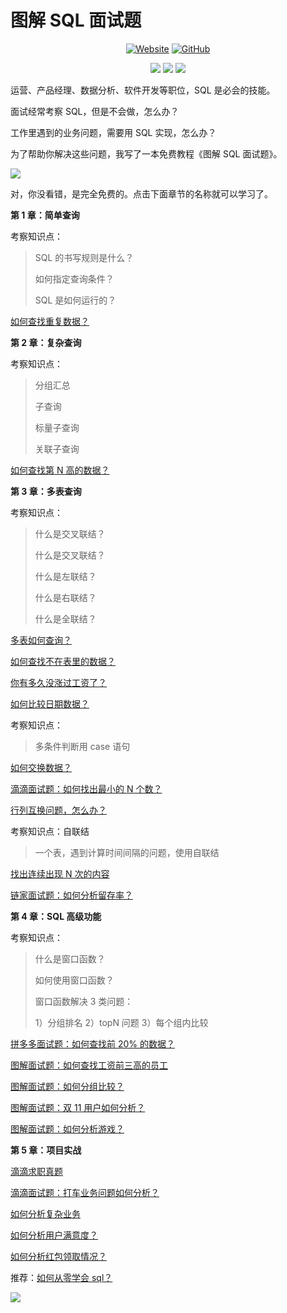 # **图解 SQL 面试题**
<p align='center'>
<a href="https://houzidata.gitbook.io/sql/" target="_blank"><img alt="Website" src="https://img.shields.io/website?label=%E5%9C%A8%E7%BA%BF%E7%94%B5%E5%AD%90%E4%B9%A6&style=flat-square&down_color=blue&down_message=%E7%82%B9%E8%BF%99%E9%87%8C&up_color=blue&up_message=%E7%82%B9%E8%BF%99%E9%87%8C&url=https%3A%2F%2Flabuladong.gitee.io%2Falgo&logo=Gitea"></a>
<a href="https://github.com/labuladong/fucking-algorithm" target="_blank"><img alt="GitHub" src="https://img.shields.io/github/stars/houzidata/Graphical-SQL-interview-questions?label=Stars&style=flat-square&logo=GitHub"></a>
</p>

<p align='center'>
<a href="https://github.com/houzidata" target="_blank"><img src="https://img.shields.io/badge/作者-@猴子-000000.svg?style=flat-square&logo=GitHub"></a>
<a href="https://www.zhihu.com/people/houziliaorenwu" target="_blank"><img src="https://img.shields.io/badge/%E7%9F%A5%E4%B9%8E-@猴子-000000.svg?style=flat-square&logo=Zhihu"></a>
<a href="https://i.loli.net/2020/10/10/MhRTyUKfXZOlQYN.jpg" target="_blank"><img src="https://img.shields.io/badge/公众号-@猴子数据分析-000000.svg?style=flat-square&logo=WeChat"></a>
</p>

运营、产品经理、数据分析、软件开发等职位，SQL 是必会的技能。  

面试经常考察 SQL，但是不会做，怎么办？  

工作里遇到的业务问题，需要用 SQL 实现，怎么办？

为了帮助你解决这些问题，我写了一本免费教程《图解 SQL 面试题》。

![](https://mmbiz.qpic.cn/mmbiz_png/PnRVMhXvfFJnAZ2YoQlo1AWDyKOlIVQuJib1TBv3AmeqjQ2eyqMdJ57CZtW0qWYdPI7wWunk5KJermttarbia0Gw/640?wx_fmt=png)

对，你没看错，是完全免费的。点击下面章节的名称就可以学习了。


**第 1 章：简单查询**

考察知识点：

> SQL 的书写规则是什么？
> 
> 如何指定查询条件？
> 
> SQL 是如何运行的？

[如何查找重复数据？](./_chapter1_简单查询/图解面试题：如何查找重复数据.md)  

**第 2 章：复杂查询**

考察知识点：

> 分组汇总
> 
> 子查询
> 
> 标量子查询
> 
> 关联子查询

[如何查找第 N 高的数据？](./_chapter2_复杂查询/图解面试题：如何查找第N高的数据.md)  

**第 3 章：多表查询**

考察知识点：

> 什么是交叉联结？
> 
> 什么是交叉联结？
> 
> 什么是左联结？
> 
> 什么是右联结？
> 
> 什么是全联结？

[多表如何查询？](./_chapter3_多表查询/图解面试题：多表如何查询.md)

[如何查找不在表里的数据？](./_chapter3_多表查询/图解面试题：如何查找不在表里的数据.md)

[你有多久没涨过工资了？](./_chapter3_多表查询/图解面试题：你有多久没涨过工资了.md)  

[如何比较日期数据？](./_chapter3_多表查询/图解面试题：如何比较日期数据.md)

考察知识点：

> 多条件判断用 case 语句

[如何交换数据？](./_chapter3_多表查询/图解面试题：如何交换数据.md)

[滴滴面试题：如何找出最小的 N 个数？](./_chapter3_多表查询/滴滴2020年面试题：如何找出最小的N个数.md)

[行列互换问题，怎么办？](./_chapter3_多表查询/图解面试题：行列互换问题，怎么办？送你一个万能模版.md)  

考察知识点：自联结

> 一个表，遇到计算时间间隔的问题，使用自联结

[找出连续出现 N 次的内容](./_chapter3_多表查询/图解面试题：找出连续出现N次的内容.md)

[链家面试题：如何分析留存率？](./_chapter3_多表查询/链家面试题：如何分析留存率.md)

**第 4 章：SQL 高级功能**

考察知识点：

> 什么是窗口函数？
> 
> 如何使用窗口函数？
> 
> 窗口函数解决 3 类问题：
> 
> 1）分组排名 2）topN 问题 3）每个组内比较

[拼多多面试题：如何查找前 20% 的数据？](./_chapter4_SQL高级功能/拼多多面试题.md)  

[图解面试题：如何查找工资前三高的员工](./_chapter4_SQL高级功能/图解面试题：如何查找工资前三高的员工.md)  

[图解面试题：如何分组比较？](./_chapter4_SQL高级功能/图解面试题：如何分组比较.md)  

[图解面试题：双 11 用户如何分析？](./_chapter4_SQL高级功能/图解面试题：双11用户如何分析.md)

[图解面试题：如何分析游戏？](./_chapter4_SQL高级功能/图解面试题：如何分析游戏.md)  

**第 5 章：项目实战**

[滴滴求职真题](./_chapter5_项目实战/图解面试题：滴滴2020求职真题.md)

[滴滴面试题：打车业务问题如何分析？](./_chapter5_项目实战/滴滴面试题：打车业务问题如何分析？.md)

[如何分析复杂业务](./_chapter5_项目实战/电商面试题：如何分析复杂业务.md)

[如何分析用户满意度？](./_chapter5_项目实战/图解面试题：如何分析用户满意度.md)  

[如何分析红包领取情况？](./_chapter5_项目实战/图解面试题：如何分析红包领取情况.md)

推荐：[如何从零学会 sql？](http://mp.weixin.qq.com/s?__biz=MzAxMTMwNTMxMQ==&mid=2649247566&idx=2&sn=5af748b677eb72028764dde0577675fb&chksm=835fc77eb4284e68e8cfe3f08c5a671b9e080b2651f20b40b1c793ffda4042ae43ad8f35a755&scene=21#wechat_redirect)

[![](https://mmbiz.qpic.cn/mmbiz_png/PnRVMhXvfFLIBubXLZVOOMBUS4hIgCM9NkHCauHjz0fOhvaA3TnJWx3N4njnLV1soStKCHq7msnOWNRiaHKBAsA/640?wx_fmt=png)](http://mp.weixin.qq.com/s?__biz=MzAxMTMwNTMxMQ==&mid=2649247566&idx=2&sn=5af748b677eb72028764dde0577675fb&chksm=835fc77eb4284e68e8cfe3f08c5a671b9e080b2651f20b40b1c793ffda4042ae43ad8f35a755&scene=21#wechat_redirect)
